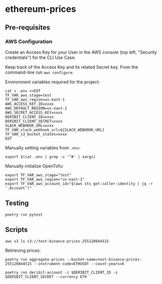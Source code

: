 # ethereum-prices

## Pre-requisites

### AWS Configuration
Create an Access Key for your User in the AWS console (top left, "Security credentials") for the CLI Use Case.

Keep track of the Access Key and its related Secret key. From the command-line run `aws configure`.

Environment variables required for the project:

```shell
cat > .env <<EOT
TF_VAR_aws_stage=test
TF_VAR_aws_region=us-east-1
AWS_ACCESS_KEY_ID=xxxx
AWS_DEFAULT_REGION=us-east-1
AWS_SECRET_ACCESS_KEY=xxxx
DERIBIT_CLIENT_ID=xxxx
DERIBIT_CLIENT_SECRET=xxxx
SLACK_WEBHOOK_URL=xxxx
TF_VAR_slack_webhook_url=${SLACK_WEBHOOK_URL}
TF_VAR_s3_bucket_states=xxxx
EOT
```

Manually setting variables from `.env`:

```shell
export $(cat .env | grep -v '^#' | xargs)
```

Manually initialize OpenTofu:
```shell
export TF_VAR_aws_stage="test"
export TF_VAR_aws_region="us-east-1"
export TF_VAR_aws_account_id="$(aws sts get-caller-identity | jq -r '.Account')"
```

## Testing

`poetry run pytest`

## Scripts

`aws s3 ls s3://test-binance-prices-255120844515`

Retrieving prices:

`poetry run aggregate-prices --bucket-name=test-binance-prices-255120844515 --instrument-code=ETHUSDT --count-years=6`

`poetry run deribit-account -i $DERIBIT_CLIENT_ID -s $DERIBIT_CLIENT_SECRET --currency ETH`

